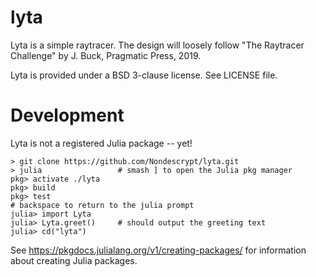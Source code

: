 # lyta

Lyta is a simple raytracer. 
The design will loosely follow "The Raytracer Challenge" by J. Buck, Pragmatic Press, 2019.

Lyta is provided under a BSD 3-clause license. See LICENSE file.

# Development
Lyta is not a registered Julia package -- yet!

```
> git clone https://github.com/Nondescrypt/lyta.git
> julia                 # smash ] to open the Julia pkg manager
pkg> activate ./lyta    
pkg> build
pkg> test
# backspace to return to the julia prompt
julia> import Lyta
julia> Lyta.greet()     # should output the greeting text
julia> cd("lyta")
```

See https://pkgdocs.julialang.org/v1/creating-packages/ for information about creating Julia packages.



